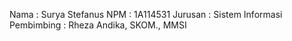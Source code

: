 Nama : Surya Stefanus
NPM : 1A114531
Jurusan : Sistem Informasi
Pembimbing : Rheza Andika, SKOM., MMSI 
